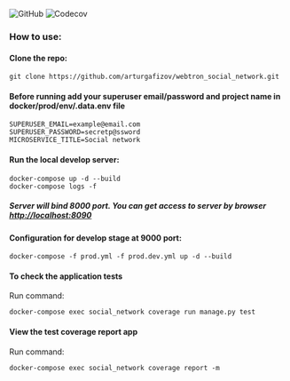 ![GitHub](https://img.shields.io/github/license/bandirom/DjangoTemplateWithDocker?style=plastic)
![Codecov](https://img.shields.io/codecov/c/gh/bandirom/DjangoTemplateWithDocker?style=plastic)

### How to use:

#### Clone the repo:

    git clone https://github.com/arturgafizov/webtron_social_network.git 
    

#### Before running add your superuser email/password and project name in docker/prod/env/.data.env file

    SUPERUSER_EMAIL=example@email.com
    SUPERUSER_PASSWORD=secretp@ssword
    MICROSERVICE_TITLE=Social network

#### Run the local develop server:

    docker-compose up -d --build
    docker-compose logs -f
    
##### Server will bind 8000 port. You can get access to server by browser [http://localhost:8090](http://localhost:8000)


#### Configuration for develop stage at 9000 port:
    docker-compose -f prod.yml -f prod.dev.yml up -d --build


#### To check the application tests
Run command:

    docker-compose exec social_network coverage run manage.py test

#### View the test coverage report app 
Run command:

    docker-compose exec social_network coverage report -m
